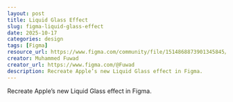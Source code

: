 ```yaml
---
layout: post
title: Liquid Glass Effect
slug: figma-liquid-glass-effect
date: 2025-10-17
categories: design
tags: [Figma]
resource_url: https://www.figma.com/community/file/1514868873901345845/liquid-glass-apple-fuwad-design
creator: Muhammed Fuwad
creator_url: https://www.figma.com/@Fuwad
description: Recreate Apple’s new Liquid Glass effect in Figma.
---
```


Recreate Apple’s new Liquid Glass effect in Figma.